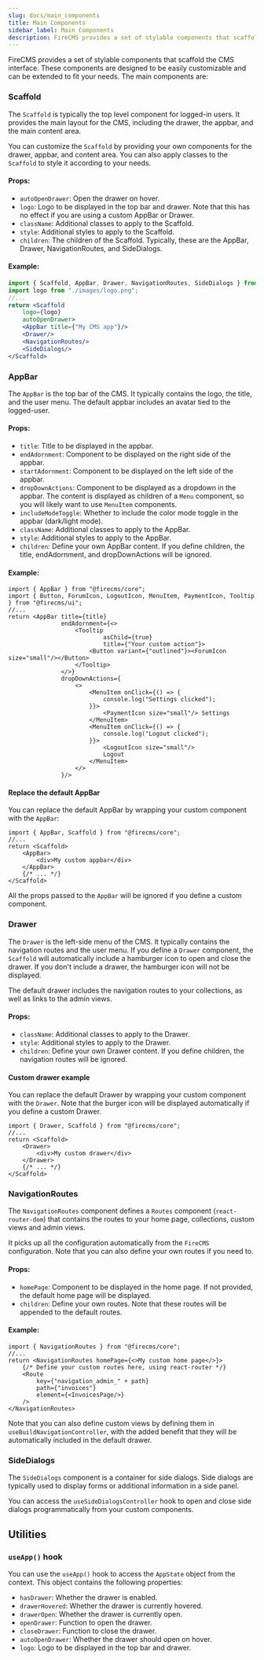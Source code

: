 ```yaml
---
slug: docs/main_components
title: Main Components
sidebar_label: Main Components
description: FireCMS provides a set of stylable components that scaffold the CMS interface. These components are designed to be easily customizable and can be extended to fit your needs.
---
```


FireCMS provides a set of stylable components that scaffold the CMS interface.
These components are designed to be easily customizable and can be extended to fit your needs. The main components are:

### Scaffold

The `Scaffold` is typically the top level component for logged-in users. It provides the main layout for the CMS,
including the drawer, the appbar, and the main content area.

You can customize the `Scaffold` by providing your own components for the drawer, appbar, and content area.
You can also apply classes to the `Scaffold` to style it according to your needs.

#### Props:

- `autoOpenDrawer`: Open the drawer on hover.
- `logo`: Logo to be displayed in the top bar and drawer.
  Note that this has no effect if you are using a custom AppBar or Drawer.
- `className`: Additional classes to apply to the Scaffold.
- `style`: Additional styles to apply to the Scaffold.
- `children`: The children of the Scaffold. Typically, these are the AppBar, Drawer, NavigationRoutes, and SideDialogs.

#### Example:

```jsx
import { Scaffold, AppBar, Drawer, NavigationRoutes, SideDialogs } from "@firecms/core";
import logo from "./images/logo.png";
//...
return <Scaffold
    logo={logo}
    autoOpenDrawer>
    <AppBar title={"My CMS app"}/>
    <Drawer/>
    <NavigationRoutes/>
    <SideDialogs/>
</Scaffold>
```

### AppBar

The `AppBar` is the top bar of the CMS. It typically contains the logo, the title, and the user menu.
The default appbar includes an avatar tied to the logged-user.

#### Props:

- `title`: Title to be displayed in the appbar.
- `endAdornment`: Component to be displayed on the right side of the appbar.
- `startAdornment`: Component to be displayed on the left side of the appbar.
- `dropDownActions`: Component to be displayed as a dropdown in the appbar. The content is displayed as children of
  a `Menu` component, so you will likely want to use `MenuItem` components.
- `includeModeToggle`: Whether to include the color mode toggle in the appbar (dark/light mode).
- `className`: Additional classes to apply to the AppBar.
- `style`: Additional styles to apply to the AppBar.
- `children`: Define your own AppBar content. If you define children, the title, endAdornment, and dropDownActions will be
  ignored.

#### Example:

```tsx
import { AppBar } from "@firecms/core";
import { Button, ForumIcon, LogoutIcon, MenuItem, PaymentIcon, Tooltip } from "@firecms/ui";
//...
return <AppBar title={title}
               endAdornment={<>
                   <Tooltip
                           asChild={true}
                           title={"Your custom action"}>
                       <Button variant={"outlined"}><ForumIcon size="small"/></Button>
                   </Tooltip>
               </>}
               dropDownActions={
                   <>
                       <MenuItem onClick={() => {
                           console.log("Settings clicked");
                       }}>
                           <PaymentIcon size="small"/> Settings
                       </MenuItem>
                       <MenuItem onClick={() => {
                           console.log("Logout clicked");
                       }}>
                           <LogoutIcon size="small"/>
                           Logout
                       </MenuItem>
                   </>
               }/>
```

#### Replace the default AppBar

You can replace the default AppBar by wrapping your custom component with the `AppBar`:

```tsx
import { AppBar, Scaffold } from "@firecms/core";
//...
return <Scaffold>
    <AppBar>
        <div>My custom appbar</div>
    </AppBar>
    {/* ... */}
</Scaffold>
```

All the props passed to the `AppBar` will be ignored if you define a custom component.

### Drawer

The `Drawer` is the left-side menu of the CMS. It typically contains the navigation routes and the user menu.
If you define a `Drawer` component, the `Scaffold` will automatically include a hamburger icon to open and close the
drawer.
If you don't include a drawer, the hamburger icon will not be displayed.

The default drawer includes the navigation routes to your collections, as well as links to the admin views.

#### Props:

- `className`: Additional classes to apply to the Drawer.
- `style`: Additional styles to apply to the Drawer.
- `children`: Define your own Drawer content. If you define children, the navigation routes will be ignored.

#### Custom drawer example

You can replace the default Drawer by wrapping your custom component with the `Drawer`.
Note that the burger icon will be displayed automatically if you define a custom Drawer.

```tsx
import { Drawer, Scaffold } from "@firecms/core";
//...
return <Scaffold>
    <Drawer>
        <div>My custom drawer</div>
    </Drawer>
    {/* ... */}
</Scaffold>
```

### NavigationRoutes

The `NavigationRoutes` component defines a `Routes` component (`react-router-dom`) that contains the routes to your
home page, collections, custom views and admin views.

It picks up all the configuration automatically from the `FireCMS` configuration.
Note that you can also define your own routes if you need to.

#### Props:

- `homePage`: Component to be displayed in the home page. If not provided, the default home page will be displayed.
- `children`: Define your own routes. Note that these routes will be appended to the default routes.

#### Example:

```tsx
import { NavigationRoutes } from "@firecms/core";
//...
return <NavigationRoutes homePage={<>My custom home page</>}>
    {/* Define your custom routes here, using react-router */}
    <Route
        key={"navigation_admin_" + path}
        path={"invoices"}
        element={<InvoicesPage/>}
    />
</NavigationRoutes>
```

Note that you can also define custom views by defining them in `useBuildNavigationController`, with the 
added benefit that they will be automatically included in the default drawer.

### SideDialogs

The `SideDialogs` component is a container for side dialogs. Side dialogs are typically used to display forms or
additional information in a side panel.

You can access the `useSideDialogsController` hook to open and close side dialogs programmatically from your 
custom components.


## Utilities

### `useApp()` hook

You can use the `useApp()` hook to access the `AppState` object from the context. This object contains the following properties:

- `hasDrawer`: Whether the drawer is enabled.
- `drawerHovered`: Whether the drawer is currently hovered.
- `drawerOpen`: Whether the drawer is currently open.
- `openDrawer`: Function to open the drawer.
- `closeDrawer`: Function to close the drawer.
- `autoOpenDrawer`: Whether the drawer should open on hover.
- `logo`: Logo to be displayed in the top bar and drawer.


